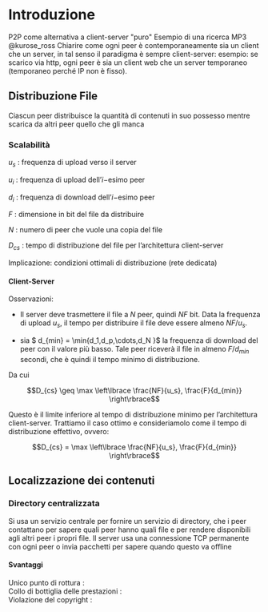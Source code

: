 Introduzione
============

P2P come alternativa a client-server "puro" 
Esempio di una ricerca MP3 @kurose_ross 
Chiarire come ogni peer è contemporaneamente sia un client che un server, in tal senso il paradigma è sempre client-server: 
esempio: se scarico via http, ogni peer è sia un client web che un server temporaneo (temporaneo perché IP non è fisso).

Distribuzione File
------------------

Ciascun peer distribuisce la quantità di contenuti in suo possesso mentre scarica da altri peer quello che gli manca

### Scalabilità

$u_s$
:   frequenza di upload verso il server

$u_i$
:   frequenza di upload dell’$i-$esimo peer

$d_i$
:   frequenza di download dell’$i-$esimo peer

$F$
:   dimensione in bit del file da distribuire

$N$
:   numero di peer che vuole una copia del file

$D_{cs}$
:   tempo di distribuzione del file per l’architettura client-server

Implicazione: condizioni ottimali di distribuzione (rete dedicata)

#### Client-Server

Osservazioni:

-   Il server deve trasmettere il file a $N$ peer, quindi $NF$ bit. Data la frequenza di upload $u_s$, il tempo per distribuire il file deve essere almeno $NF/u_s$. 

-   sia $ d_{min} = \min\{d_1,d_p,\cdots,d_N \}$ la frequenza di download del peer con il valore più basso. Tale peer riceverà il file in almeno $F/d_{min}$ secondi, che è quindi il tempo minimo di distribuzione.

Da cui

$$D_{cs} \geq \max \left\lbrace \frac{NF}{u_s}, \frac{F}{d_{min}} \right\rbrace$$

Questo è il limite inferiore al tempo di distribuzione minimo per l’architettura client-server. Trattiamo il caso ottimo e consideriamolo come il tempo di distribuzione effettivo, ovvero:

$$D_{cs} = \max \left\lbrace \frac{NF}{u_s}, \frac{F}{d_{min}} \right\rbrace$$

Localizzazione dei contenuti
----------------------------

### Directory centralizzata

Si usa un servizio centrale per fornire un servizio di directory, che i peer contattano per sapere quali peer hanno quali file e per rendere disponibili agli altri peer i propri file. Il server usa una connessione TCP permanente con ogni peer o invia pacchetti per sapere quando questo va offline

#### Svantaggi

Unico punto di rottura
:   
Collo di bottiglia delle prestazioni
:   
Violazione del copyright
:   


